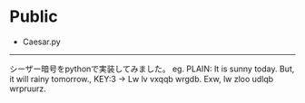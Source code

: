 # Public
- Caesar.py
***
シーザー暗号をpythonで実装してみました。
eg. PLAIN: It is sunny today. But, it will rainy tomorrow., KEY:3
  &rarr; Lw lv vxqqb wrgdb. Exw, lw zloo udlqb wrpruurz.
